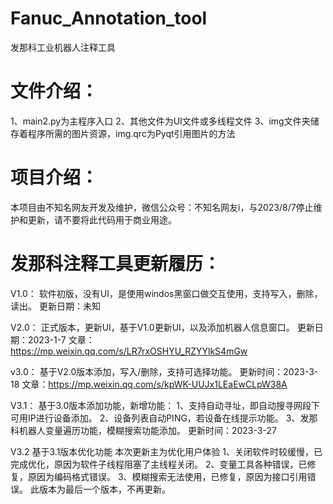 # Fanuc_Annotation_tool
发那科工业机器人注释工具

# 文件介绍：
1、main2.py为主程序入口
2、其他文件为UI文件或多线程文件
3、img文件夹储存着程序所需的图片资源，img.qrc为Pyqt引用图片的方法

# 项目介绍：
本项目由不知名网友开发及维护，微信公众号：不知名网友i，与2023/8/7停止维护和更新，请不要将此代码用于商业用途。

# 发那科注释工具更新履历：

V1.0：
软件初版，没有UI，是使用windos黑窗口做交互使用，支持写入，删除，读出。
更新日期：未知

V2.0：
正式版本，更新UI，基于V1.0更新UI，以及添加机器人信息窗口。
更新日期：2023-1-7
文章：https://mp.weixin.qq.com/s/LR7rxOSHYU_RZYYlkS4mGw

v3.0：
基于V2.0版本添加，写入/删除，支持可选择功能。
更新时间：2023-3-18
文章：https://mp.weixin.qq.com/s/kpWK-UUJx1LEaEwCLpW38A

V3.1：
基于3.0版本添加功能，新增功能：
   1、支持自动寻址，即自动搜寻网段下可用IP进行设备添加。
     2、设备列表自动PING，若设备在线提示功能。
     3、发那科机器人变量遍历功能，模糊搜索功能添加。
更新时间：2023-3-27

V3.2
基于3.1版本优化功能
本次更新主为优化用户体验
1、关闭软件时较缓慢，已完成优化，原因为软件子线程阻塞了主线程关闭。
2、变量工具各种错误，已修复，原因为编码格式错误。
3、模糊搜索无法使用，已修复，原因为接口引用错误。
此版本为最后一个版本，不再更新。
